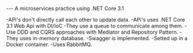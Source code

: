 --- A microservices practice using .NET Core 3.1

-APi's don't directly call each other to update data.
-APi's uses .NET Core 3.1 Web Api with DI/IoC
-They use a queue to communicate among them.
-Use DDD and CQRS approaches with Mediator and Repository Pattern.
-They uses in-memory database.
-Swagger is implemented.
-Setted up in a Docker container.
-Uses RabbitMQ.
